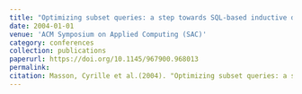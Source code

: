 ```yaml
---
title: "Optimizing subset queries: a step towards SQL-based inductive databases for itemsets"
date: 2004-01-01
venue: 'ACM Symposium on Applied Computing (SAC)'
category: conferences
collection: publications
paperurl: https://doi.org/10.1145/967900.968013
permalink: 
citation: Masson, Cyrille et al.(2004). "Optimizing subset queries: a step towards SQL-based inductive databases for itemsets". ACM Symposium on Applied Computing (SAC).
---
```

